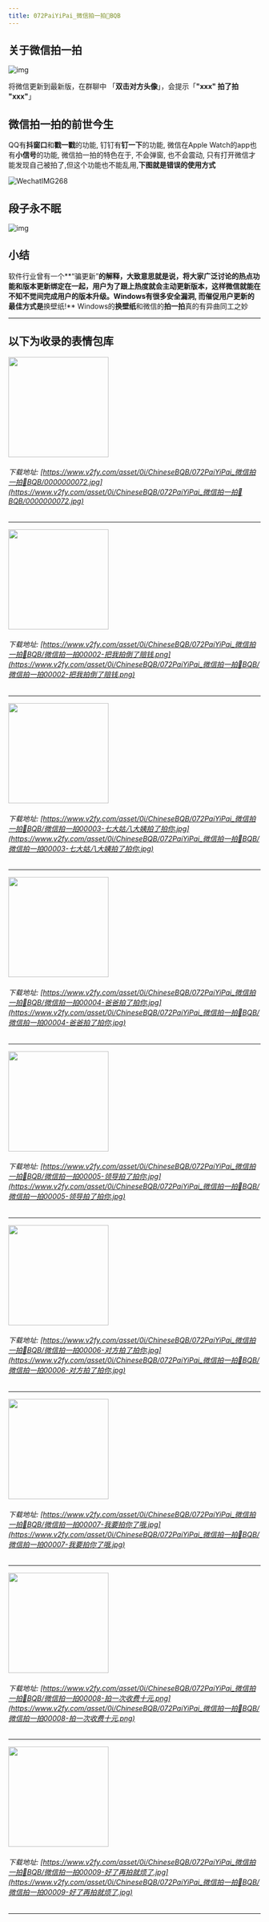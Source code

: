 ```yaml
---
title: 072PaiYiPai_微信拍一拍👋BQB
---
```




## 关于微信拍一拍

![img](https://www.v2fy.com/asset/0i/ChineseBQB/chinesebqb-md/072PaiYiPai_%E5%BE%AE%E4%BF%A1%E6%8B%8D%E4%B8%80%E6%8B%8D%F0%9F%91%8BBQB.assets/pai001.jpg)



将微信更新到最新版，在群聊中 「**双击对方头像**」，会提示「**"xxx" 拍了拍 "xxx"**」



## 微信拍一拍的前世今生

QQ有**抖窗口**和**戳一戳**的功能,  钉钉有**钉一下**的功能, 微信在Apple Watch的app也有**小信号**的功能, 微信拍一拍的特色在于, 不会弹窗, 也不会震动, 只有打开微信才能发现自己被拍了,但这个功能也不能乱用,**下图就是错误的使用方式**

![WechatIMG268](https://www.v2fy.com/asset/0i/ChineseBQB/chinesebqb-md/072PaiYiPai_%E5%BE%AE%E4%BF%A1%E6%8B%8D%E4%B8%80%E6%8B%8D%F0%9F%91%8BBQB.assets/WechatIMG268.jpeg)


## 段子永不眠

![img](https://www.v2fy.com/asset/0i/ChineseBQB/chinesebqb-md/072PaiYiPai_%E5%BE%AE%E4%BF%A1%E6%8B%8D%E4%B8%80%E6%8B%8D%F0%9F%91%8BBQB.assets/v2-5b208bf4bad171a103089cef3f2f9027_720w.jpg)



## 小结

软件行业曾有一个**“骗更新”**的解释，大致意思就是说，将大家广泛讨论的热点功能和版本更新绑定在一起，用户为了跟上热度就会主动更新版本，这样微信就能在不知不觉间完成用户的版本升级。Windows有很多安全漏洞, 而催促用户更新的最佳方式是**换壁纸!**  Windows的**换壁纸**和微信的**拍一拍**真的有异曲同工之妙



------
## 以下为收录的表情包库

<!-- more -->

<img height='200px' style='height:200px;'  src='https://www.v2fy.com/asset/0i/ChineseBQB/072PaiYiPai_微信拍一拍👋BQB/0000000072.jpg' data-original='https://www.v2fy.com/asset/0i/ChineseBQB/072PaiYiPai_微信拍一拍👋BQB/0000000072.jpg' /><br/><h6>下载地址: [https://www.v2fy.com/asset/0i/ChineseBQB/072PaiYiPai_微信拍一拍👋BQB/0000000072.jpg](https://www.v2fy.com/asset/0i/ChineseBQB/072PaiYiPai_微信拍一拍👋BQB/0000000072.jpg)</h6><hr/><img height='200px' style='height:200px;'  src='https://www.v2fy.com/asset/0i/ChineseBQB/072PaiYiPai_微信拍一拍👋BQB/微信拍一拍00002-把我拍倒了赔钱.png' data-original='https://www.v2fy.com/asset/0i/ChineseBQB/072PaiYiPai_微信拍一拍👋BQB/微信拍一拍00002-把我拍倒了赔钱.png' /><br/><h6>下载地址: [https://www.v2fy.com/asset/0i/ChineseBQB/072PaiYiPai_微信拍一拍👋BQB/微信拍一拍00002-把我拍倒了赔钱.png](https://www.v2fy.com/asset/0i/ChineseBQB/072PaiYiPai_微信拍一拍👋BQB/微信拍一拍00002-把我拍倒了赔钱.png)</h6><hr/><img height='200px' style='height:200px;'  src='https://www.v2fy.com/asset/0i/ChineseBQB/072PaiYiPai_微信拍一拍👋BQB/微信拍一拍00003-七大姑八大姨拍了拍你.jpg' data-original='https://www.v2fy.com/asset/0i/ChineseBQB/072PaiYiPai_微信拍一拍👋BQB/微信拍一拍00003-七大姑八大姨拍了拍你.jpg' /><br/><h6>下载地址: [https://www.v2fy.com/asset/0i/ChineseBQB/072PaiYiPai_微信拍一拍👋BQB/微信拍一拍00003-七大姑八大姨拍了拍你.jpg](https://www.v2fy.com/asset/0i/ChineseBQB/072PaiYiPai_微信拍一拍👋BQB/微信拍一拍00003-七大姑八大姨拍了拍你.jpg)</h6><hr/><img height='200px' style='height:200px;'  src='https://www.v2fy.com/asset/0i/ChineseBQB/072PaiYiPai_微信拍一拍👋BQB/微信拍一拍00004-爸爸拍了拍你.jpg' data-original='https://www.v2fy.com/asset/0i/ChineseBQB/072PaiYiPai_微信拍一拍👋BQB/微信拍一拍00004-爸爸拍了拍你.jpg' /><br/><h6>下载地址: [https://www.v2fy.com/asset/0i/ChineseBQB/072PaiYiPai_微信拍一拍👋BQB/微信拍一拍00004-爸爸拍了拍你.jpg](https://www.v2fy.com/asset/0i/ChineseBQB/072PaiYiPai_微信拍一拍👋BQB/微信拍一拍00004-爸爸拍了拍你.jpg)</h6><hr/><img height='200px' style='height:200px;'  src='https://www.v2fy.com/asset/0i/ChineseBQB/072PaiYiPai_微信拍一拍👋BQB/微信拍一拍00005-领导拍了拍你.jpg' data-original='https://www.v2fy.com/asset/0i/ChineseBQB/072PaiYiPai_微信拍一拍👋BQB/微信拍一拍00005-领导拍了拍你.jpg' /><br/><h6>下载地址: [https://www.v2fy.com/asset/0i/ChineseBQB/072PaiYiPai_微信拍一拍👋BQB/微信拍一拍00005-领导拍了拍你.jpg](https://www.v2fy.com/asset/0i/ChineseBQB/072PaiYiPai_微信拍一拍👋BQB/微信拍一拍00005-领导拍了拍你.jpg)</h6><hr/><img height='200px' style='height:200px;'  src='https://www.v2fy.com/asset/0i/ChineseBQB/072PaiYiPai_微信拍一拍👋BQB/微信拍一拍00006-对方拍了拍你.jpg' data-original='https://www.v2fy.com/asset/0i/ChineseBQB/072PaiYiPai_微信拍一拍👋BQB/微信拍一拍00006-对方拍了拍你.jpg' /><br/><h6>下载地址: [https://www.v2fy.com/asset/0i/ChineseBQB/072PaiYiPai_微信拍一拍👋BQB/微信拍一拍00006-对方拍了拍你.jpg](https://www.v2fy.com/asset/0i/ChineseBQB/072PaiYiPai_微信拍一拍👋BQB/微信拍一拍00006-对方拍了拍你.jpg)</h6><hr/><img height='200px' style='height:200px;'  src='https://www.v2fy.com/asset/0i/ChineseBQB/072PaiYiPai_微信拍一拍👋BQB/微信拍一拍00007-我要拍你了哦.jpg' data-original='https://www.v2fy.com/asset/0i/ChineseBQB/072PaiYiPai_微信拍一拍👋BQB/微信拍一拍00007-我要拍你了哦.jpg' /><br/><h6>下载地址: [https://www.v2fy.com/asset/0i/ChineseBQB/072PaiYiPai_微信拍一拍👋BQB/微信拍一拍00007-我要拍你了哦.jpg](https://www.v2fy.com/asset/0i/ChineseBQB/072PaiYiPai_微信拍一拍👋BQB/微信拍一拍00007-我要拍你了哦.jpg)</h6><hr/><img height='200px' style='height:200px;'  src='https://www.v2fy.com/asset/0i/ChineseBQB/072PaiYiPai_微信拍一拍👋BQB/微信拍一拍00008-拍一次收费十元.png' data-original='https://www.v2fy.com/asset/0i/ChineseBQB/072PaiYiPai_微信拍一拍👋BQB/微信拍一拍00008-拍一次收费十元.png' /><br/><h6>下载地址: [https://www.v2fy.com/asset/0i/ChineseBQB/072PaiYiPai_微信拍一拍👋BQB/微信拍一拍00008-拍一次收费十元.png](https://www.v2fy.com/asset/0i/ChineseBQB/072PaiYiPai_微信拍一拍👋BQB/微信拍一拍00008-拍一次收费十元.png)</h6><hr/><img height='200px' style='height:200px;'  src='https://www.v2fy.com/asset/0i/ChineseBQB/072PaiYiPai_微信拍一拍👋BQB/微信拍一拍00009-好了再拍就烦了.jpg' data-original='https://www.v2fy.com/asset/0i/ChineseBQB/072PaiYiPai_微信拍一拍👋BQB/微信拍一拍00009-好了再拍就烦了.jpg' /><br/><h6>下载地址: [https://www.v2fy.com/asset/0i/ChineseBQB/072PaiYiPai_微信拍一拍👋BQB/微信拍一拍00009-好了再拍就烦了.jpg](https://www.v2fy.com/asset/0i/ChineseBQB/072PaiYiPai_微信拍一拍👋BQB/微信拍一拍00009-好了再拍就烦了.jpg)</h6><hr/>